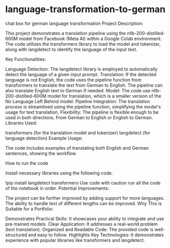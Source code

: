 # language-transformation-to-german
chat box for german language transformation
Project Description:

This project demonstrates a translation pipeline using the nllb-200-distilled-600M model from Facebook (Meta AI) within a Google Colab environment. The code utilizes the transformers library to load the model and tokenizer, along with langdetect to identify the language of the input text.

Key Functionalities:

Language Detection: The langdetect library is employed to automatically detect the language of a given input prompt.
Translation:
If the detected language is not English, the code uses the pipeline function from transformers to translate the text from German to English.
The pipeline can also translate English text to German if needed.
Model: The code use nllb-200-distilled-600M model for translation, which is a smaller version of the No Language Left Behind model.
Pipeline Integration: The translation process is streamlined using the pipeline function, simplifying the model's usage for text translation.
Flexibility: The pipeline is flexible enough to be used in both directions. From German to English or English to German.
Libraries Used:

transformers (for the translation model and tokenizer)
langdetect (for language detection)
Example Usage:

The code includes examples of translating both English and German sentences, showing the workflow.

How to run the code

Install necessary libraries using the following code.
 
!pip install langdetect transformers
Use code with caution
run all the code of the notebook in order.
Potential Improvements:

The project can be further improved by adding support for more languages.
The ability to handle text of different lengths can be improved.
Why This is Suitable for a Portfolio:

Demonstrates Practical Skills: It showcases your ability to integrate and use pre-trained models.
Clear Application: It addresses a real-world problem (text translation).
Organized and Readable Code: The provided code is well-structured and easy to follow.
Highlights Key Technologies: It demonstrates experience with popular libraries like transformers and langdetect.
